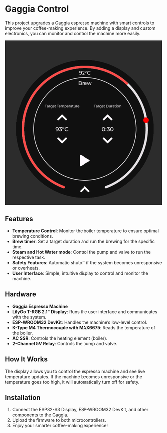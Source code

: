 # Gaggia Control

This project upgrades a Gaggia espresso machine with smart controls to improve your coffee-making experience. By adding a display and custom electronics, you can monitor and control the machine more easily.

![](docs/assets/gaggia-brew.png)

## Features

- **Temperature Control**: Monitor the boiler temperature to ensure optimal brewing conditions.
- **Brew timer**: Set a target duration and run the brewing for the specific time.
- **Steam and Hot Water mode**: Control the pump and valve to run the respective task.
- **Safety Features**: Automatic shutoff if the system becomes unresponsive or overheats.
- **User Interface**: Simple, intuitive display to control and monitor the machine.

## Hardware

- **Gaggia Espresso Machine**
- **LilyGo T-RGB 2.1" Display**: Runs the user interface and communicates with the system.
- **ESP-WROOM32 DevKit**: Handles the machine’s low-level control.
- **K-Type M4 Thermocouple with MAX6675**: Reads the temperature of the boiler.
- **AC SSR**: Controls the heating element (boiler).
- **2-Channel 5V Relay**: Controls the pump and valve.

## How It Works

The display allows you to control the espresso machine and see live temperature updates. If the machine becomes unresponsive or the temperature goes too high, it will automatically turn off for safety.

## Installation

1. Connect the ESP32-S3 Display, ESP-WROOM32 DevKit, and other components to the Gaggia.
2. Upload the firmware to both microcontrollers.
3. Enjoy your smarter coffee-making experience!